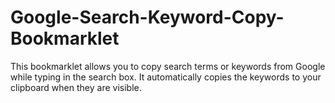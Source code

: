 # Google-Search-Keyword-Copy-Bookmarklet
This bookmarklet allows you to copy search terms or keywords from Google while typing in the search box. It automatically copies the keywords to your clipboard when they are visible.
